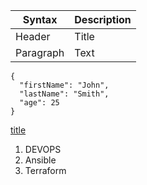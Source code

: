 | Syntax | Description |
| ----------- | ----------- |
| Header | Title |
| Paragraph | Text |

```
{
  "firstName": "John",
  "lastName": "Smith",
  "age": 25
}
```

[title](https://www.automateinfra.com)

1. DEVOPS
2. Ansible
3. Terraform
